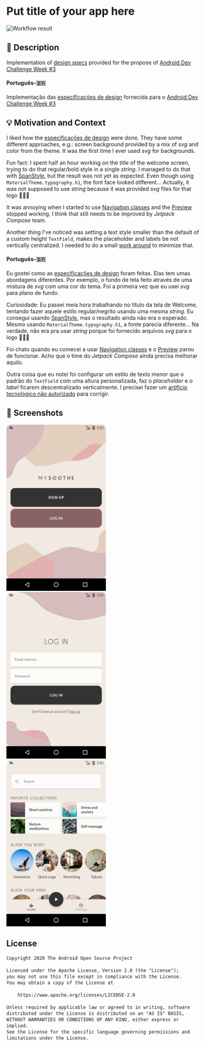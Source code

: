 # Put title of your app here

![Workflow result](https://github.com/andremion/AndroidDevChallenge-Compose-MySoothe/workflows/Check/badge.svg)


## :scroll: Description
Implementation of [design specs](specs) provided for the propose of [Android Dev Challenge Week #3](https://android-developers.googleblog.com/2021/03/android-dev-challenge-3.html)

#### Português-🇧🇷

Implementação das [especificações de design](specs) fornecida para o [Android Dev Challenge Week #3](https://android-developers.googleblog.com/2021/03/android-dev-challenge-3.html)


## :bulb: Motivation and Context
I liked how the [especificações de design](specs) were done.
They have some different approaches, e.g.: screen background provided by a mix of *svg* and color from the theme. It was the first time I ever used *svg* for backgrounds.

Fun fact: I spent half an hour working on the title of the welcome screen, trying to do that regular/bold style in a single *string*.
I managed to do that with [SpanStyle](https://developer.android.com/reference/kotlin/androidx/compose/ui/text/SpanStyle), but the result was not yet as expected.
Even though using `MaterialTheme.typography.h1`, the font face looked different...
Actually, it was not supposed to use *string* because it was provided *svg* files for that logo 🤦🏻‍♂️    

It was annoying when I started to use [Navigation classes](https://developer.android.com/jetpack/compose/navigation) and the [Preview](https://developer.android.com/jetpack/compose/tooling#preview) stopped working. I think that still needs to be improved by *Jetpack Compose* team.

Another thing I've noticed was setting a text style smaller than the default of a custom height `TextField`, makes the placeholder and labels be not vertically centralized. I needed to do a small [work around](https://github.com/andremion/AndroidDevChallenge-Compose-MySoothe/blob/main/app/src/main/java/com/example/androiddevchallenge/ui/component/Texts.kt#L45) to minimize that. 

#### Português-🇧🇷

Eu gostei como as [especificações de design](specs) foram feitas.
Elas tem umas abordagens diferentes. Por exemplo, o fundo de tela feito através de uma mistura de *svg* com uma cor do tema. Foi a primeira vez que eu usei *svg* para plano de fundo.

Curiosidade: Eu passei meia hora trabalhando no título da tela de Welcome, tentando fazer aquele estilo regular/negrito usando uma mesma *string*.
Eu consegui usando [SpanStyle](https://developer.android.com/reference/kotlin/androidx/compose/ui/text/SpanStyle?hl=pt-br), mas o resultado ainda não era o esperado.
Mesmo usando `MaterialTheme.typography.h1`, a fonte parecia diferente...
Na verdade, não era pra usar *string* porque foi fornecido arquivos *svg* para o logo 🤦🏻‍♂️

Foi chato quando eu comecei a usar [Navigation classes](https://developer.android.com/jetpack/compose/navigation?hl=pt-br) e o [Preview](https://developer.android.com/jetpack/compose/tooling#preview?hl=pt-br) parou de funcionar. Acho que o time do *Jetpack Compose* ainda precisa melhorar aquilo.

Outra coisa que eu notei foi configurar um estilo de texto menor que o padrão do `TextField` com uma altura personalizada, faz o *placeholder* e o *label* ficarem descentralizado verticalmente. I precisei fazer um [artifício tecnológico não autorizado](https://github.com/andremion/AndroidDevChallenge-Compose-MySoothe/blob/main/app/src/main/java/com/example/androiddevchallenge/ui/component/Texts.kt#L45) para corrigir.

## :camera_flash: Screenshots
<img src="/results/screenshot_1.png" width="260">&emsp;<img src="/results/screenshot_2.png" width="260">&emsp;<img src="/results/screenshot_3.png" width="260">

## License
```
Copyright 2020 The Android Open Source Project

Licensed under the Apache License, Version 2.0 (the "License");
you may not use this file except in compliance with the License.
You may obtain a copy of the License at

    https://www.apache.org/licenses/LICENSE-2.0

Unless required by applicable law or agreed to in writing, software
distributed under the License is distributed on an "AS IS" BASIS,
WITHOUT WARRANTIES OR CONDITIONS OF ANY KIND, either express or implied.
See the License for the specific language governing permissions and
limitations under the License.
```
